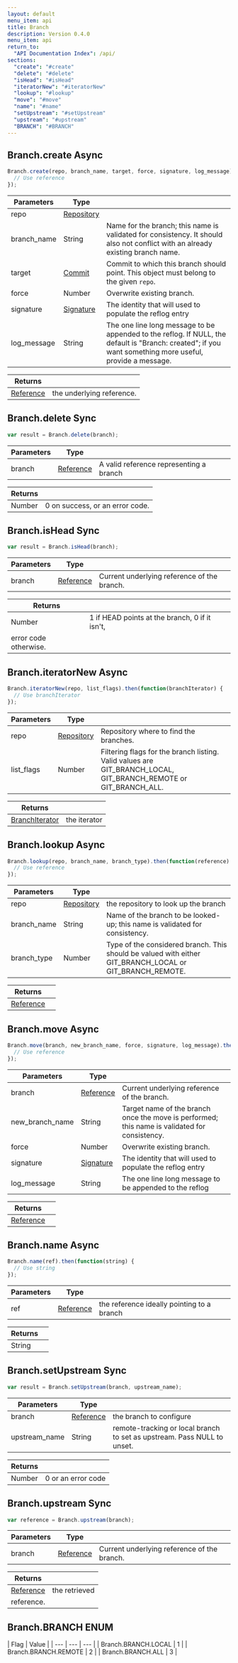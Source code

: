 ```yaml
---
layout: default
menu_item: api
title: Branch
description: Version 0.4.0
menu_item: api
return_to:
  "API Documentation Index": /api/
sections:
  "create": "#create"
  "delete": "#delete"
  "isHead": "#isHead"
  "iteratorNew": "#iteratorNew"
  "lookup": "#lookup"
  "move": "#move"
  "name": "#name"
  "setUpstream": "#setUpstream"
  "upstream": "#upstream"
  "BRANCH": "#BRANCH"
---
```


## <a name="create"></a><span>Branch.</span>create <span class="tags"><span class="async">Async</span></span>

```js
Branch.create(repo, branch_name, target, force, signature, log_message).then(function(reference) {
  // Use reference
});
```

| Parameters | Type |   |
| --- | --- | --- |
| repo | [Repository](/api/repository/) |  |
| branch_name | String | Name for the branch; this name is validated for consistency. It should also not conflict with an already existing branch name. |
| target | [Commit](/api/commit/) | Commit to which this branch should point. This object must belong to the given `repo`. |
| force | Number | Overwrite existing branch. |
| signature | [Signature](/api/signature/) | The identity that will used to populate the reflog entry |
| log_message | String | The one line long message to be appended to the reflog. If NULL, the default is "Branch: created"; if you want something more useful, provide a message. |

| Returns |  |
| --- | --- |
| [Reference](/api/reference/) | the underlying reference. |

## <a name="delete"></a><span>Branch.</span>delete <span class="tags"><span class="sync">Sync</span></span>

```js
var result = Branch.delete(branch);
```

| Parameters | Type |   |
| --- | --- | --- |
| branch | [Reference](/api/reference/) | A valid reference representing a branch |

| Returns |  |
| --- | --- |
| Number |  0 on success, or an error code. |

## <a name="isHead"></a><span>Branch.</span>isHead <span class="tags"><span class="sync">Sync</span></span>

```js
var result = Branch.isHead(branch);
```

| Parameters | Type |   |
| --- | --- | --- |
| branch | [Reference](/api/reference/) | Current underlying reference of the branch. |

| Returns |  |
| --- | --- |
| Number |  1 if HEAD points at the branch, 0 if it isn't,
 error code otherwise. |

## <a name="iteratorNew"></a><span>Branch.</span>iteratorNew <span class="tags"><span class="async">Async</span></span>

```js
Branch.iteratorNew(repo, list_flags).then(function(branchIterator) {
  // Use branchIterator
});
```

| Parameters | Type |   |
| --- | --- | --- |
| repo | [Repository](/api/repository/) | Repository where to find the branches. |
| list_flags | Number | Filtering flags for the branch listing. Valid values are GIT_BRANCH_LOCAL, GIT_BRANCH_REMOTE or GIT_BRANCH_ALL. |

| Returns |  |
| --- | --- |
| [BranchIterator](/api/branch_iterator/) | the iterator |

## <a name="lookup"></a><span>Branch.</span>lookup <span class="tags"><span class="async">Async</span></span>

```js
Branch.lookup(repo, branch_name, branch_type).then(function(reference) {
  // Use reference
});
```

| Parameters | Type |   |
| --- | --- | --- |
| repo | [Repository](/api/repository/) | the repository to look up the branch |
| branch_name | String | Name of the branch to be looked-up; this name is validated for consistency. |
| branch_type | Number | Type of the considered branch. This should be valued with either GIT_BRANCH_LOCAL or GIT_BRANCH_REMOTE. |

| Returns |  |
| --- | --- |
| [Reference](/api/reference/) |  |

## <a name="move"></a><span>Branch.</span>move <span class="tags"><span class="async">Async</span></span>

```js
Branch.move(branch, new_branch_name, force, signature, log_message).then(function(reference) {
  // Use reference
});
```

| Parameters | Type |   |
| --- | --- | --- |
| branch | [Reference](/api/reference/) | Current underlying reference of the branch. |
| new_branch_name | String | Target name of the branch once the move is performed; this name is validated for consistency. |
| force | Number | Overwrite existing branch. |
| signature | [Signature](/api/signature/) | The identity that will used to populate the reflog entry |
| log_message | String | The one line long message to be appended to the reflog |

| Returns |  |
| --- | --- |
| [Reference](/api/reference/) |  |

## <a name="name"></a><span>Branch.</span>name <span class="tags"><span class="async">Async</span></span>

```js
Branch.name(ref).then(function(string) {
  // Use string
});
```

| Parameters | Type |   |
| --- | --- | --- |
| ref | [Reference](/api/reference/) | the reference ideally pointing to a branch |

| Returns |  |
| --- | --- |
| String |  |

## <a name="setUpstream"></a><span>Branch.</span>setUpstream <span class="tags"><span class="sync">Sync</span></span>

```js
var result = Branch.setUpstream(branch, upstream_name);
```

| Parameters | Type |   |
| --- | --- | --- |
| branch | [Reference](/api/reference/) | the branch to configure |
| upstream_name | String | remote-tracking or local branch to set as upstream. Pass NULL to unset. |

| Returns |  |
| --- | --- |
| Number |  0 or an error code |

## <a name="upstream"></a><span>Branch.</span>upstream <span class="tags"><span class="sync">Sync</span></span>

```js
var reference = Branch.upstream(branch);
```

| Parameters | Type |   |
| --- | --- | --- |
| branch | [Reference](/api/reference/) | Current underlying reference of the branch. |

| Returns |  |
| --- | --- |
| [Reference](/api/reference/) | the retrieved
 reference. |

## <a name="BRANCH"></a><span>Branch.</span>BRANCH <span class="tags"><span class="enum">ENUM</span></span>

| Flag | Value |
| --- | --- | --- |
| <span>Branch.BRANCH.</span>LOCAL | 1 |
| <span>Branch.BRANCH.</span>REMOTE | 2 |
| <span>Branch.BRANCH.</span>ALL | 3 |

